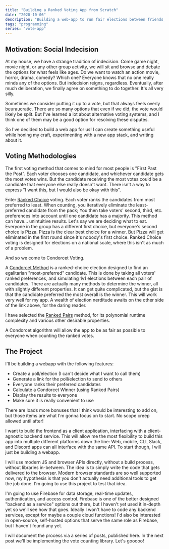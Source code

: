 ```yaml
---
title: "Building a Ranked Voting App from Scratch"
date: "2020-10-06"
description: "Building a web-app to run fair elections between friends, using Firebase and Vanilla JS"
tags: "programming"
series: "vote-app"
---
```


## Motivation: Social Indecision

At my house, we have a strange tradition of indecision.
Come game night, movie night, or any other group activity, we will sit and browse and debate the options for what feels like ages.
Do we want to watch an action movie, horror, drama, comedy? Which one?
Everyone knows that no one really minds any of the options. But indecision reigns, regardless.
Eventually, after much deliberation, we finally agree on something to do together.
It's all very silly.

Sometimes we consider putting it up to a vote, but that always feels overly beuraucratic.
There are so many options that even if we did, the vote would likely be split.
But I've learned a lot about alternative voting systems, and I think one of them may be
a good option for resolving these disputes.

So I've decided to build a web app for us!
I can create something useful while honing my craft, experimenting with a new app stack, and writing about it.

## Voting Methodologies

The first voting method that comes to mind for most people is "First Past the Post".
Each voter chooses one candidate, and whichever candidate gets the most votes wins.
But the candidate receiving the most votes could be a candidate that everyone else really doesn't want.
There isn't a way to express "I want this, but I would also be okay with this".

Enter [Ranked Choice](https://en.wikipedia.org/wiki/Instant-runoff_voting) voting.
Each voter ranks the candidates from most preferred to least.
When counting, you iteratively eliminate the least-preferred candidate from the pack;
You then take voters' second, third, etc. preferences into account until one candidate has a majority.
This method can have... unintuitive results.
Let's say we are deciding what to eat. Everyone in the group has a different first choice,
but everyone's second choice is Pizza. Pizza is the clear best choice for a winner.
But Pizza will get eliminated in the first round since it's nobody's first choice.
Ranked Choice voting is designed for elections on a national scale, where this isn't as much of a problem.

And so we come to Condorcet Voting.

A [Condorcet Method](https://en.wikipedia.org/wiki/Condorcet_method) is a ranked-choice election
designed to find an egalitarian "most-preferred" candidate.
This is done by taking all voters' ranked preferences, and simulating 1v1 elections between each pair of candidates.
There are actually many methods to determine the winner, all with slightly different properties.
It can get quite complicated, but the gist is that the candidate preferred the most overall is the winner.
This will work very well for my app.
A wealth of election nerditude awaits on the other side of the link above, for the daring reader.

I have selected the [Ranked Pairs](https://en.wikipedia.org/wiki/Ranked_pairs) method,
for its polynomial runtime complexity and various other desirable properties.

A Condorcet algorithm will allow the app to be as fair as possible to everyone when counting the ranked votes.

## The Project

I'll be building a webapp with the following features:

- Create a poll/election (I can't decide what I want to call them)
- Generate a link for the poll/election to send to others
- Everyone ranks their preferred candidates
- Calculate a Condorcet Winner (using Ranked Pairs)
- Display the results to everyone
- Make sure it is really convenient to use

There are loads more bonuses that I think would be interesting to add on, but those items are what I'm gonna focus on to start.
No scope creep allowed until after!

I want to build the frontend as a client application, interfacing with a client-agnostic backend service.
This will allow me the most flexibility to build this app into multiple different platforms down the line:
Web, mobile, CLI, Slack, and Discord apps can all interface with the same API.
To start though, I will just be building a webapp.

I will use modern JS and browser APIs directly, without a build process, without libraries in-between.
The idea is to simply write the code that gets delivered to the browser.
Modern browser standards are so well supported now, my hypothesis is that you don't actually need additional tools to get the job done.
I'm going to use this project to test that idea.

I'm going to use Firebase for data storage, real-time updates, authentication, and access control.
Firebase is one of the better designed "backend as a service" options out there,
but I haven't yet used it in-depth yet so we'll see how that goes.
Ideally I won't have to code any backend services, except for maybe a couple cloud functions!
I'd also be interested in open-source, self-hosted options that serve the same role as Firebase, but I haven't found any yet.

I will document the process via a series of posts, published here.
In the next post we'll be implementing the vote counting library. Let's gooooo!
